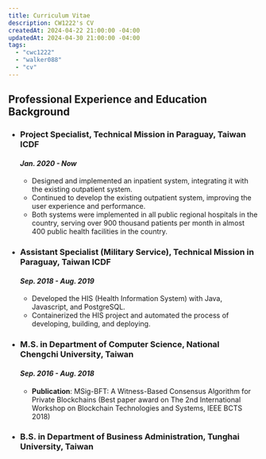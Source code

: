 ```yaml
---
title: Curriculum Vitae
description: CW1222's CV
createdAt: 2024-04-22 21:00:00 -04:00
updatedAt: 2024-04-30 21:00:00 -04:00
tags:
  - "cwc1222"
  - "walker088"
  - "cv"
---
```


## Professional Experience and Education Background
- ### Project Specialist, Technical Mission in Paraguay, Taiwan ICDF 
  #### *Jan. 2020 - Now*
  - Designed and implemented an inpatient system, integrating it with the existing outpatient system.
  - Continued to develop the existing outpatient system, improving the user experience
and performance.
  - Both systems were implemented in all public regional hospitals in the country, serving
over 900 thousand patients per month in almost 400 public health facilities in the country.
- ### Assistant Specialist (Military Service), Technical Mission in Paraguay, Taiwan ICDF
  #### *Sep. 2018 - Aug. 2019*
  - Developed the HIS (Health Information System) with Java, Javascript, and PostgreSQL.
  - Containerized the HIS project and automated the process of developing, building, and deploying.
- ### M.S. in Department of Computer Science, National Chengchi University, Taiwan
  #### *Sep. 2016 - Aug. 2018*
  - **Publication**: MSig-BFT: A Witness-Based Consensus Algorithm for Private Blockchains (Best paper award on The 2nd International Workshop on Blockchain Technologies and Systems, IEEE BCTS 2018)
- ### B.S. in Department of Business Administration, Tunghai University, Taiwan
